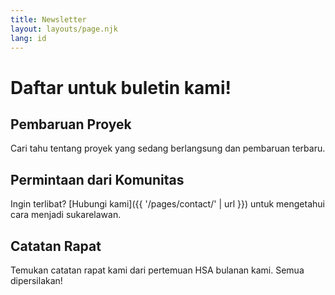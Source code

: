 ```yaml
---
title: Newsletter
layout: layouts/page.njk
lang: id
---
```


# Daftar untuk buletin kami!

## Pembaruan Proyek

Cari tahu tentang proyek yang sedang berlangsung dan pembaruan terbaru.

## Permintaan dari Komunitas

Ingin terlibat? [Hubungi kami]({{ '/pages/contact/' | url }}) untuk mengetahui cara menjadi sukarelawan.

## Catatan Rapat

Temukan catatan rapat kami dari pertemuan HSA bulanan kami. Semua dipersilakan!